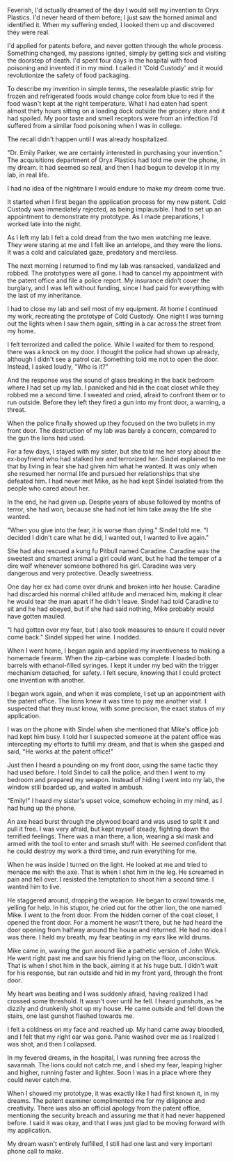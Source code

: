 Feverish, I'd actually dreamed of the day I would sell my invention to Oryx Plastics. I'd never heard of them before; I just saw the horned animal and identified it. When my suffering ended, I looked them up and discovered they were real.  
  
I'd applied for patents before, and never gotten through the whole process. Something changed, my passions ignited, simply by getting sick and visiting the doorstep of death. I'd spent four days in the hospital with food poisoning and invented it in my mind. I called it 'Cold Custody' and it would revolutionize the safety of food packaging.  
  
To describe my invention in simple terms, the resealable plastic strip for frozen and refrigerated foods would change color from blue to red if the food wasn't kept at the right temperature. What I had eaten had spent almost thirty hours sitting on a loading dock outside the grocery store and it had spoiled. My poor taste and smell receptors were from an infection I'd suffered from a similar food poisoning when I was in college.  
  
The recall didn't happen until I was already hospitalized.  
  
"Dr. Emily Parker, we are certainly interested in purchasing your invention." The acquisitions department of Oryx Plastics had told me over the phone, in my dream. It had seemed so real, and then I had begun to develop it in my lab, in real life.  
  
I had no idea of the nightmare I would endure to make my dream come true.  
  
It started when I first began the application process for my new patent. Cold Custody was immediately rejected, as being implausible. I had to set up an appointment to demonstrate my prototype. As I made preparations, I worked late into the night.  
  
As I left my lab I felt a cold dread from the two men watching me leave. They were staring at me and I felt like an antelope, and they were the lions. It was a cold and calculated gaze, predatory and merciless.  
  
The next morning I returned to find my lab was ransacked, vandalized and robbed. The prototypes were all gone. I had to cancel my appointment with the patent office and file a police report. My insurance didn't cover the burglary, and I was left without funding, since I had paid for everything with the last of my inheritance.  
  
I had to close my lab and sell most of my equipment. At home I continued my work, recreating the prototype of Cold Custody. One night I was turning out the lights when I saw them again, sitting in a car across the street from my home.  
  
I felt terrorized and called the police. While I waited for them to respond, there was a knock on my door. I thought the police had shown up already, although I didn't see a patrol car. Something told me not to open the door. Instead, I asked loudly, "Who is it?"  
  
And the response was the sound of glass breaking in the back bedroom where I had set up my lab. I panicked and hid in the coat closet while they robbed me a second time. I sweated and cried, afraid to confront them or to run outside. Before they left they fired a gun into my front door, a warning, a threat.  
  
When the police finally showed up they focused on the two bullets in my front door. The destruction of my lab was barely a concern, compared to the gun the lions had used.  
  
For a few days, I stayed with my sister, but she told me her story about the ex-boyfriend who had stalked her and terrorized her. Sindel explained to me that by living in fear she had given him what he wanted. It was only when she resumed her normal life and pursued her relationships that she defeated him. I had never met Mike, as he had kept Sindel isolated from the people who cared about her.  
  
In the end, he had given up. Despite years of abuse followed by months of terror, she had won, because she had not let him take away the life she wanted.  
  
"When you give into the fear, it is worse than dying." Sindel told me. "I decided I didn't care what he did, I wanted out, I wanted to live again."  
  
She had also rescued a kung fu Pitbull named Caradine. Caradine was the sweetest and smartest animal a girl could want, but he had the temper of a dire wolf whenever someone bothered his girl. Caradine was very dangerous and very protective. Deadly sweetness.  
  
One day her ex had come over drunk and broken into her house. Caradine had discarded his normal chilled attitude and menaced him, making it clear he would tear the man apart if he didn't leave. Sindel had told Caradine to sit and he had obeyed, but if she had said nothing, Mike probably would have gotten mauled.  
  
"I had gotten over my fear, but I also took measures to ensure it could never come back." Sindel sipped her wine. I nodded.  
  
When I went home, I began again and applied my inventiveness to making a homemade firearm. When the zip-carbine was complete: I loaded both barrels with ethanol-filled syringes. I kept it under my bed with the trigger mechanism detached, for safety. I felt secure, knowing that I could protect one invention with another.  
  
I began work again, and when it was complete, I set up an appointment with the patent office. The lions knew it was time to pay me another visit. I suspected that they must know, with some precision, the exact status of my application.  
  
I was on the phone with Sindel when she mentioned that Mike's office job had kept him busy. I told her I suspected someone at the patent office was intercepting my efforts to fulfill my dream, and that is when she gasped and said, "He works at the patent office!"  
  
Just then I heard a pounding on my front door, using the same tactic they had used before. I told Sindel to call the police, and then I went to my bedroom and prepared my weapon. Instead of hiding I went into my lab, the window still boarded up, and waited in ambush.  
  
"Emily!" I heard my sister's upset voice, somehow echoing in my mind, as I had hung up the phone.  
  
An axe head burst through the plywood board and was used to split it and pull it free. I was very afraid, but kept myself steady, fighting down the terrified feelings. There was a man there, a lion, wearing a ski mask and armed with the tool to enter and smash stuff with. He seemed confident that he could destroy my work a third time, and ruin everything for me.  
  
When he was inside I turned on the light. He looked at me and tried to menace me with the axe. That is when I shot him in the leg. He screamed in pain and fell over. I resisted the temptation to shoot him a second time. I wanted him to live.  
  
He staggered around, dropping the weapon. He began to crawl towards me, yelling for help. In his stupor, he cried out for the other lion, the one named Mike. I went to the front door. From the hidden corner of the coat closet, I opened the front door. For a moment he wasn't there, but he had heard the door opening from halfway around the house and returned. He had no idea I was there. I held my breath, my fear beating in my ears like wild drums.  
  
Mike came in, waving the gun around like a pathetic version of John Wick. He went right past me and saw his friend lying on the floor, unconscious. That is when I shot him in the back, aiming it at his huge butt. I didn't wait for his response, but ran outside and hid in my front yard, through the front door.  
  
My heart was beating and I was suddenly afraid, having realized I had crossed some threshold. It wasn't over until he fell. I heard gunshots, as he dizzily and drunkenly shot up my house. He came outside and fell down the stairs, one last gunshot flashed towards me.  
  
I felt a coldness on my face and reached up. My hand came away bloodied, and I felt that my right ear was gone. Panic washed over me as I realized I was shot, and then I collapsed.  
  
In my fevered dreams, in the hospital, I was running free across the savannah. The lions could not catch me, and I shed my fear, leaping higher and higher, running faster and lighter. Soon I was in a place where they could never catch me.  
  
When I showed my prototype, it was exactly like I had first known it, in my dreams. The patent examiner complimented me for my diligence and creativity. There was also an official apology from the patent office, mentioning the security breach and assuring me that it had never happened before. I said it was okay, and that I was just glad to be moving forward with my application.  
  
My dream wasn't entirely fulfilled, I still had one last and very important phone call to make.